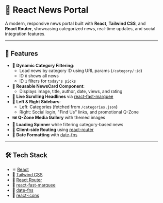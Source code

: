 # 📰 React News Portal

A modern, responsive news portal built with **React**, **Tailwind CSS**, and **React Router**, showcasing categorized news, real-time updates, and social integration features.

---

## 🔧 Features

- 📌 **Dynamic Category Filtering**:
  - Load news by category ID using URL params (`/category/:id`)
  - ID `0` shows all news
  - ID `1` filters for `today's picks`
- 📰 **Reusable NewsCard Component**:
  - Displays image, title, author, date, views, and rating
- 🚀 **Live Scrolling Headlines** via [react-fast-marquee](https://www.npmjs.com/package/react-fast-marquee)
- 🧭 **Left & Right Sidebars**:
  - Left: Categories (fetched from `/categories.json`)
  - Right: Social login, "Find Us" links, and promotional Q-Zone
- 🖼️ **Q-Zone Media Gallery** with themed images
- 🧪 **Loading Spinner** while filtering category-based news
- 🔁 **Client-side Routing** using [react-router](https://www.npmjs.com/package/react-router)
- 📅 **Date Formatting** with [date-fns](https://www.npmjs.com/package/date-fns)

---

## 🛠️ Tech Stack

- ⚛️ [React](https://reactjs.org/)
- 🎨 [Tailwind CSS](https://tailwindcss.com/)
- 🧭 [React Router](https://www.npmjs.com/package/react-router)
- 🔁 [react-fast-marquee](https://www.npmjs.com/package/react-fast-marquee)
- 📅 [date-fns](https://www.npmjs.com/package/date-fns)
- 🎨 [react-icons](https://www.npmjs.com/package/react-icons)
